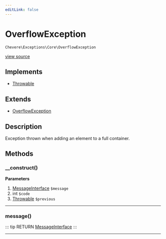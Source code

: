 ```yaml
---
editLink: false
---
```


# OverflowException

`Chevere\Exceptions\Core\OverflowException`

[view source](https://github.com/chevere/chevere/blob/master/exceptions/Core/OverflowException.php)

## Implements

- [Throwable](https://www.php.net/manual/class.throwable)

## Extends

- [OverflowException](https://www.php.net/manual/class.overflowexception)

## Description

Exception thrown when adding an element to a full container.

## Methods

### __construct()

**Parameters**

1. [MessageInterface](../../Interfaces/Message/MessageInterface.md) `$message`
2. int `$code`
3. [Throwable](https://www.php.net/manual/class.throwable) `$previous`

---

### message()

::: tip RETURN
[MessageInterface](../../Interfaces/Message/MessageInterface.md)
:::

---

